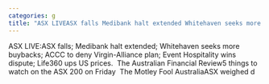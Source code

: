 ```yaml
---
categories: g
title: "ASX LIVEASX falls Medibank halt extended Whitehaven seeks more buybacks ACCC to deny VirginAlliance plan Event Hospitality wins dispute Life360 ups US prices  The Australian Financial Review"
---
```

ASX LIVE:ASX falls; Medibank halt extended; Whitehaven seeks more buybacks; ACCC to deny Virgin-Alliance plan; Event Hospitality wins dispute; Life360 ups US prices.&nbsp;&nbsp;The Australian Financial Review5 things to watch on the ASX 200 on Friday&nbsp;&nbsp;The Motley Fool AustraliaASX weighed d